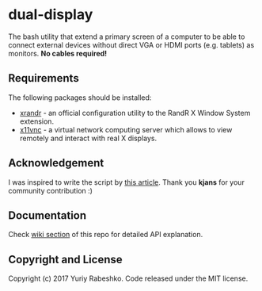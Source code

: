 # dual-display
The bash utility that extend a primary screen of a computer to be able to connect external devices without direct VGA or HDMI ports (e.g. tablets) as monitors. **No cables required!**

## Requirements
The following packages should be installed:
- [xrandr](https://wiki.archlinux.org/index.php/xrandr) - an official configuration utility to the RandR X Window System extension.
- [x11vnc](https://wiki.archlinux.org/index.php/x11vnc) - a virtual network computing server which allows to view remotely and interact with real X displays.

## Acknowledgement
I was inspired to write the script by [this article](https://bbs.archlinux.org/viewtopic.php?id=191555). Thank you **kjans** for your community contribution :)

## Documentation
Check [wiki section](https://github.com/yarbshk/dual-monitor/wiki) of this repo for detailed API explanation.


## Copyright and License
Copyright (c) 2017 Yuriy Rabeshko. Code released under the MIT license.
